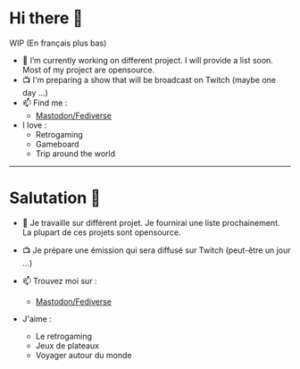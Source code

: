 # Hi there 👋

WIP
(En français plus bas)

- 🔭 I’m currently working on different project. I will provide a list soon. Most of my project are opensource.
- 📺 I'm preparing a show that will be broadcast on Twitch (maybe one day ...)
- 📫 Find me :
  - [Mastodon/Fediverse](@worldwillweb)
- I love :
  - Retrogaming
  - Gameboard
  - Trip around the world

_____

# Salutation 👋

- 🔭 Je travaille sur différent projet. Je fournirai une liste prochainement. La plupart de ces projets sont opensource.
- 📺 Je prépare une émission qui sera diffusé sur Twitch (peut-être un jour ...)
- 📫 Trouvez moi sur :
  - [Mastodon/Fediverse](@worldwillweb)

- J'aime :
  - Le retrogaming
  - Jeux de plateaux
  - Voyager autour du monde
